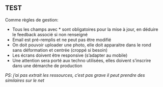 ## TEST

Comme règles de gestion:

* Tous les champs avec *  sont obligatoires pour la mise à jour, en déduire le feedback associé si non renseigné
* Email est pré-remplis et ne peut pas être modifié
* On doit pouvoir uploader une photo, elle doit apparaitre dans le rond sans déformation et centrée (croppé si besoin)
* Les écrans doivent être responsive (s’adapter au mobile)
* Une attention sera porté aux techno utilisées, elles doivent s’inscrire dans une démarche de production


_PS: j’ai pas extrait les ressources, c’est pas grave il peut prendre des similaires sur le net_
